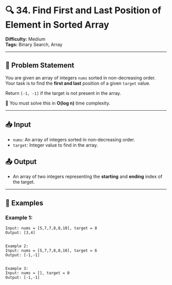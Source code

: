 # 🔍 34. Find First and Last Position of Element in Sorted Array

**Difficulty:** Medium  
**Tags:** Binary Search, Array

---

## 🧠 Problem Statement

You are given an array of integers `nums` sorted in non-decreasing order.  
Your task is to find the **first and last** position of a given `target` value.

Return `[-1, -1]` if the target is not present in the array.

🧩 You must solve this in **O(log n)** time complexity.

---

## 📥 Input

- `nums`: An array of integers sorted in non-decreasing order.
- `target`: Integer value to find in the array.

## 📤 Output

- An array of two integers representing the **starting** and **ending** index of the target.

---

## 🧪 Examples

### Example 1:
```text
Input: nums = [5,7,7,8,8,10], target = 8
Output: [3,4]


Example 2:
Input: nums = [5,7,7,8,8,10], target = 6
Output: [-1,-1]


Example 3:
Input: nums = [], target = 0
Output: [-1,-1]
